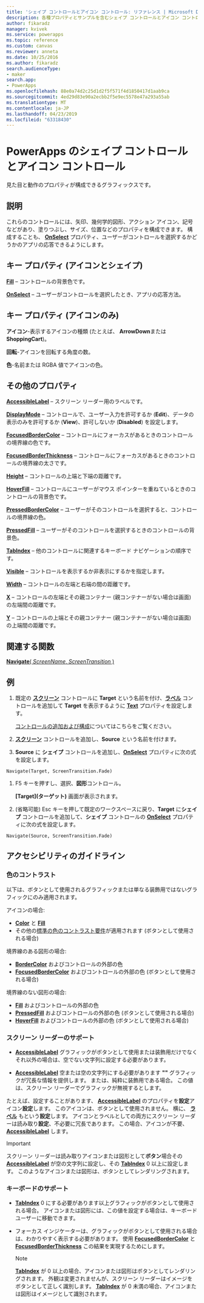 ```yaml
---
title: 'シェイプ コントロールとアイコン コントロール: リファレンス | Microsoft Docs'
description: 各種プロパティとサンプルを含むシェイプ コントロールとアイコン コントロールに関する情報
author: fikaradz
manager: kvivek
ms.service: powerapps
ms.topic: reference
ms.custom: canvas
ms.reviewer: anneta
ms.date: 10/25/2016
ms.author: fikaradz
search.audienceType:
- maker
search.app:
- PowerApps
ms.openlocfilehash: 88e0a74d2c25d1d2f5f571f4d1850417d1aab9ca
ms.sourcegitcommit: 4ed29d83e90a2ecbb2f5e9ec5578e47a293a55ab
ms.translationtype: MT
ms.contentlocale: ja-JP
ms.lasthandoff: 04/23/2019
ms.locfileid: "63318430"
---
```

# <a name="shape-controls-and-icon-controls-in-powerapps"></a>PowerApps のシェイプ コントロールとアイコン コントロール
見た目と動作のプロパティが構成できるグラフィックスです。

## <a name="description"></a>説明
これらのコントロールには、矢印、幾何学的図形、アクション アイコン、記号などがあり、塗りつぶし、サイズ、位置などのプロパティを構成できます。 構成することも、 **[OnSelect](properties-core.md)** プロパティ、ユーザーがコントロールを選択するかどうかのアプリの応答できるようにします。

## <a name="key-properties-icons-and-shapes"></a>キー プロパティ (アイコンとシェイプ)
**[Fill](properties-color-border.md)** – コントロールの背景色です。

**[OnSelect](properties-core.md)**  – ユーザーがコントロールを選択したとき、アプリの応答方法。

## <a name="key-properties-icons-only"></a>キー プロパティ (アイコンのみ)

**アイコン**-表示するアイコンの種類 (たとえば、 **ArrowDown**または**ShoppingCart**)。 

**回転**-アイコンを回転する角度の数。 

**色**-名前または RGBA 値でアイコンの色。

## <a name="additional-properties"></a>その他のプロパティ
**[AccessibleLabel](properties-accessibility.md)** – スクリーン リーダー用のラベルです。

**[DisplayMode](properties-core.md)** – コントロールで、ユーザー入力を許可するか (**Edit**)、データの表示のみを許可するか (**View**)、許可しないか (**Disabled**) を設定します。

**[FocusedBorderColor](properties-color-border.md)** – コントロールにフォーカスがあるときのコントロールの境界線の色です。

**[FocusedBorderThickness](properties-color-border.md)** – コントロールにフォーカスがあるときのコントロールの境界線の太さです。

**[Height](properties-size-location.md)** – コントロールの上端と下端の距離です。

**[HoverFill](properties-color-border.md)** – コントロールにユーザーがマウス ポインターを重ねているときのコントロールの背景色です。

**[PressedBorderColor](properties-color-border.md)**  – ユーザーがそのコントロールを選択すると、コントロールの境界線の色。

**[PressedFill](properties-color-border.md)**  – ユーザーがそのコントロールを選択するときのコントロールの背景色。

**[TabIndex](properties-accessibility.md)** – 他のコントロールに関連するキーボード ナビゲーションの順序です。

**[Visible](properties-core.md)** – コントロールを表示するか非表示にするかを指定します。

**[Width](properties-size-location.md)** – コントロールの左端と右端の間の距離です。

**[X](properties-size-location.md)** – コントロールの左端とその親コンテナー (親コンテナーがない場合は画面) の左端間の距離です。

**[Y](properties-size-location.md)** – コントロールの上端とその親コンテナー (親コンテナーがない場合は画面) の上端間の距離です。

## <a name="related-functions"></a>関連する関数

[**Navigate**( *ScreenName*, *ScreenTransition* )](../functions/function-navigate.md)

## <a name="example"></a>例

1. 既定の **[スクリーン](control-screen.md)** コントロールに **Target** という名前を付け、**[ラベル](control-text-box.md)** コントロールを追加して **Target** を表示するように **[Text](properties-core.md)** プロパティを設定します。

    [コントロールの追加および構成](../add-configure-controls.md)についてはこちらをご覧ください。

1. **[スクリーン](control-screen.md)** コントロールを追加し、**Source** という名前を付けます。

1. **Source** に **シェイプ** コントロールを追加し、**[OnSelect](properties-core.md)** プロパティに次の式を設定します。

  `Navigate(Target, ScreenTransition.Fade)`
  
1. F5 キーを押すし、選択、**図形**コントロール。

    **[Target]\(ターゲット)** 画面が表示されます。

1. (省略可能) Esc キーを押して既定のワークスペースに戻り、**Target** に**シェイプ** コントロールを追加して、**シェイプ** コントロールの **[OnSelect](properties-core.md)** プロパティに次の式を設定します。

  `Navigate(Source, ScreenTransition.Fade)`

## <a name="accessibility-guidelines"></a>アクセシビリティのガイドライン

### <a name="color-contrast"></a>色のコントラスト

以下は、ボタンとして使用されるグラフィックまたは単なる装飾用ではないグラフィックにのみ適用されます。

アイコンの場合:
- **[Color](properties-color-border.md)** と **[Fill](properties-color-border.md)**
- その他の[標準の色のコントラスト要件](../accessible-apps-color.md)が適用されます (ボタンとして使用される場合)

境界線のある図形の場合:
- **[BorderColor](properties-color-border.md)** およびコントロールの外部の色
- **[FocusedBorderColor](properties-color-border.md)** およびコントロールの外部の色 (ボタンとして使用される場合)

境界線のない図形の場合:
- **[Fill](properties-color-border.md)** およびコントロールの外部の色
- **[PressedFill](properties-color-border.md)** およびコントロールの外部の色 (ボタンとして使用される場合)
- **[HoverFill](properties-color-border.md)** およびコントロールの外部の色 (ボタンとして使用される場合)

### <a name="screen-reader-support"></a>スクリーン リーダーのサポート
- **[AccessibleLabel](properties-accessibility.md)** グラフィックがボタンとして使用または装飾用だけでなくそれ以外の場合は、空でない文字列に設定する必要があります。

- **[AccessibleLabel](properties-accessibility.md)** 空または空の文字列にする必要があります **""** グラフィックが冗長な情報を提供します。 または、純粋に装飾用である場合。 この値は、スクリーン リーダーでグラフィックが無視するとします。

たとえば、設定することがあります、 **[AccessibleLabel](properties-accessibility.md)** のプロパティを**設定**アイコン**設定**します。 このアイコンは、ボタンとして使用されません。 横に、 **[ラベル](control-text-box.md)** もという**設定**します。 アイコンとラベルとしての両方にスクリーン リーダーは読み取り**設定**、不必要に冗長であります。 この場合、アイコンが不要、  **[AccessibleLabel](properties-accessibility.md)** します。

> [!IMPORTANT]
> スクリーン リーダーは読み取りアイコンまたは図形として**ボタン**場合その **[AccessibleLabel](properties-accessibility.md)** が空の文字列に設定し、その **[TabIndex](properties-accessibility.md)** 0 以上に設定します。 このようなアイコンまたは図形は、ボタンとしてレンダリングされます。 

### <a name="keyboard-support"></a>キーボードのサポート
- **[TabIndex](properties-accessibility.md)**  0 にする必要があります以上グラフィックがボタンとして使用される場合。 アイコンまたは図形には、この値を設定する場合は、キーボード ユーザーに移動できます。

- フォーカス インジケーターは、グラフィックがボタンとして使用される場合は、わかりやすく表示する必要があります。 使用 **[FocusedBorderColor](properties-color-border.md)** と **[FocusedBorderThickness](properties-color-border.md)** この結果を実現するためにします。

    > [!NOTE]
    > **[TabIndex](properties-accessibility.md)** が 0 以上の場合、アイコンまたは図形はボタンとしてレンダリングされます。 外観は変更されませんが、スクリーン リーダーはイメージをボタンとして正しく識別します。 **[TabIndex](properties-accessibility.md)** が 0 未満の場合、アイコンまたは図形はイメージとして識別されます。
